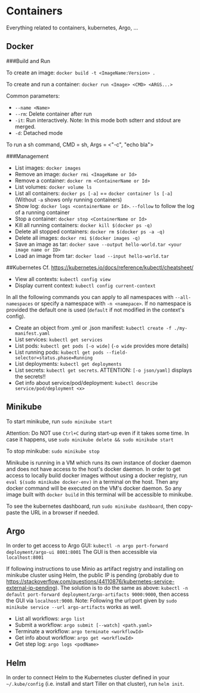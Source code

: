 # Containers

Everything related to containers, kubernetes, Argo, ...

## Docker

###Build and Run

To create an image: `docker build -t <ImageName:Version> .`

To create and run a container: `docker run <Image> <CMD> <ARGS...>`

Common parameters:
- `--name <Name>`
- `--rm`: Delete container after run
- `-it`: Run interactively. Note: In this mode both sdterr and stdout are merged.
- `-d`: Detached mode

To run a sh command, CMD = sh, Args = <"-c", "echo bla">

###Management

- List images: `docker images`
- Remove an image: `docker rmi <ImageName or Id>`
- Remove a container: `docker rm <ContainerName or Id>`
- List volumes: `docker volume ls`
- List all containers: `docker ps [-a]` == `docker container ls [-a]` (Without `-a` shows only running containers)
- Show log: `docker logs <containerName or Id>`. `--follow` to follow the log of a running container
- Stop a container: `docker stop <ContainerName or Id>`
- Kill all running containers: `docker kill $(docker ps -q)`
- Delete all stopped containers: `docker rm $(docker ps -a -q)`
- Delete all images: `docker rmi $(docker images -q)`
- Save an image as tar: `docker save --output hello-world.tar <your image name or ID>`
- Load an image from tar: `docker load --input hello-world.tar`

##Kubernetes
Cf. https://kubernetes.io/docs/reference/kubectl/cheatsheet/


- View all contexts: `kubectl config view`
- Display current context: `kubectl config current-context`

In all the following commands you can apply to all namespaces with `--all-namespaces` or specify a namespace with `-n <namepace>`.
If no namespace is provided the default one is used (`default` if not modified in the context's config).

- Create an object from .yml or .json manifest: `kubectl create -f ./my-manifest.yaml`
- List services: `kubectl get services`
- List pods: `kubectl get pods [-o wide]` (`-o wide` provides more details)
- List running pods: `kubectl get pods --field-selector=status.phase=Running`
- List deployments: `kubectl get deployments`
- List secrets: `kubectl get secrets`. ATTENTION: `[-o json/yaml]` displays the secrets!!
- Get info about service/pod/deployment: `kubectl describe service/pod/deployment <x>`

## Minikube

To start minikube, run `sudo minikube start`

Attention: Do NOT use `Ctrl+C` during start-up even if it takes some time. In case it happens, use `sudo minikube delete && sudo minikube start`

To stop minikube: `sudo minikube stop`

Minikube is running in a VM which runs its own instance of docker daemon and does not have access to the host's docker daemon.
In order to get access to locally build docker images without using a docker registry, run `eval $(sudo minikube docker-env)` in a terminal on the host.
Then any docker command will be executed on the VM's docker daemon. So any image built with `docker build` in this terminal will be accessible to minikube.

To see the kubernetes dashboard, run `sudo minikube dashboard`, then copy-paste the URL in a browser if needed.

## Argo

In order to get access to Argo GUI: `kubectl -n argo port-forward deployment/argo-ui 8001:8001`
The GUI is then accessible via `localhost:8001`

If following instructions to use Minio as artifact registry and installing on minikube cluster using Helm, the public IP is pending (probably due to https://stackoverflow.com/questions/44110876/kubernetes-service-external-ip-pending).
The solution is to do the same as above: `kubectl -n default port-forward deployment/argo-artifacts 9000:9000`, then access the GUI via `localhost:9000`.
Note: Following the url:port given by `sudo minikube service --url argo-artifacts` works as well.

- List all workflows: `argo list`
- Submit a workflow: `argo submit [--watch] <path.yaml>`
- Terminate a workflow: `argo terminate <workflowId>`
- Get info about workflow: `argo get <workflowId>`
- Get step log: `argo logs <podName>`

## Helm

In order to connect Helm to the Kubernetes cluster defined in your `~/.kube/config` (i.e. install and start Tiller on that cluster), run `helm init`.